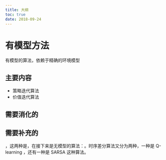 ```yaml
---
title: 大纲
toc: true
date: 2018-09-24
---
```

# 有模型方法


有模型的算法，依赖于精确的环境模型

## 主要内容

- 策略迭代算法
- 价值迭代算法



## 需要消化的


## 需要补充的

，这两种是，在接下来是无模型的算法：。时序差分算法又分为两种，一种是 Q-learning ，还有一种是 SARSA 这种算法。
